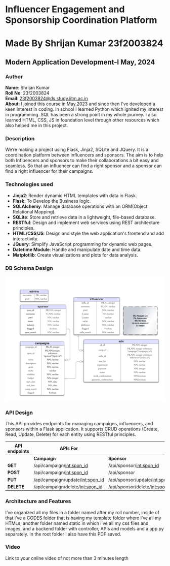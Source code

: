 # Influencer Engagement and Sponsorship Coordination Platform

# Made By Shrijan Kumar 23f2003824

## Modern Application Development-I May, 2024

### Author 

**Name**: Shrijan Kumar<br>
**Roll No**: 23f2003824<br>
**Email**: 23f2003824@ds.study.iitm.ac.in<br>
**About**: I joined this course in May,2023 and since then I've developed a keen interest in coding. In school I learned Python which ignited my interest in programming. SQL has been a strong point in my whole journey. I also learned HTML, CSS, JS in foundation level through other resources which also helped me in this project.

### Description

<p>We’re making a project using Flask, Jinja2, SQLite and JQuery. It is a coordination platform between influencers and sponsors. The aim is to help both Influencers and sponsors to make their collaborations a bit easy and seamless. So that an influencer can find a right sponsor and a sponsor can find a right influencer for their campaigns.</p>

### Technologies used

- **Jinja2**: Render dynamic HTML templates with data in Flask.<br>
- **Flask**: To Develop the Business logic.<br>
- **SQLAlchemy**: Manage database operations with an ORM(Object Relational Mapping).<br>
- **SQLite**:  Store and retrieve data in a lightweight, file-based database.<br>
- **RESTful**:  Design and implement web services using REST architecture principles.<br>
- **HTML/CSS/JS**: Design and style the web application's frontend and add interactivity.<br>
- **JQuery**: Simplify JavaScript programming for dynamic web pages.<br>
- **Datetime Module**: Handle and manipulate date and time data.<br>
- **Matplotlib**: Create visualizations and plots for data analysis.<br>

### DB Schema Design 

![db image](/static/images/Database%20ER%20diagram%20(crow's%20foot).png)

### API Design 

<p>This API provides endpoints for managing campaigns, influencers, and sponsors within a Flask application. It supports CRUD operations (Create, Read, Update, Delete) for each entity using RESTful principles.</p>

| API endpoints | APIs For      |                |               |
|---------------|---------------|----------------|---------------|
|               | **Campaign**  | **Sponsor**    | **Influencer**|
| **GET**       | /api/campaign/<int:spon_id>  | /api/sponsor/<int:spon_id> | /api/influencer/<int:influ_id> |
| **POST**      | /api/campaign/<int:spon_id>  | /api/sponsor   | /api/influencer |
| **PUT**       | /api/campaign/update/<int:spon_id> | /api/sponsor/update/<int:spon_id> | /api/influencer/update/<int:influ_id> |
| **DELETE**    | /api/campaign/delete/<int:spon_id> | /api/sponsor/delete/<int:spon_id> | /api/influencer/delete/<int:influ_id> |

### Architecture and Features 

<p>I’ve organized all my files in a folder named after my roll number, inside of that i’ve a CODES folder that is having my  template folder where i’ve all my HTMLs, another folder named static in which i’ve all my css files and images, and a backend folder with controller, APIs and models and a app.py separately. In the root folder i also have this PDF saved.</p>

### Video 

</p>Link to your online video of not more than 3 minutes length</p>



